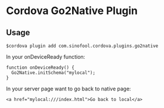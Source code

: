 # Cordova Go2Native Plugin
## Usage
```
$cordova plugin add com.sinofool.cordova.plugins.go2native
```
In your onDeviceReady function:
```
function onDeviceReady() {
  Go2Native.initSchema("mylocal");
}
```
In your server page want to go back to native page:
```
<a href="mylocal:///index.html">Go back to local</a>
```
